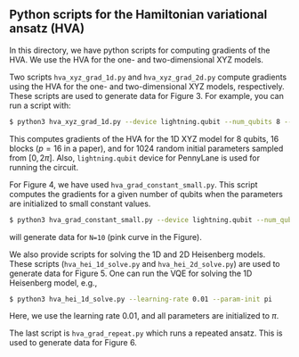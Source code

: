 ## Python scripts for the Hamiltonian variational ansatz (HVA)

In this directory, we have python scripts for computing gradients of the HVA. We use the HVA for the one- and two-dimensional XYZ models.

Two scripts `hva_xyz_grad_1d.py` and `hva_xyz_grad_2d.py` compute gradients using the HVA for the one- and two-dimensional XYZ models, respectively. These scripts are used to generate data for Figure 3. For example, you can run a script with:

```bash
$ python3 hva_xyz_grad_1d.py --device lightning.qubit --num_qubits 8 --num_blocks 16 --random --num_iter 1024
```

This computes gradients of the HVA for the 1D XYZ model for 8 qubits, 16 blocks ($p=16$ in a paper), and for $1024$ random initial parameters sampled from $[0, 2\pi]$. Also, `lightning.qubit` device for PennyLane is used for running the circuit.

For Figure 4, we have used `hva_grad_constant_small.py`. This script computes the gradients for a given number of qubits when the parameters are initialized to small constant values.

```bash
$ python3 hva_grad_constant_small.py --device lightning.qubit --num_qubits 10
```

will generate data for `N=10` (pink curve in the Figure).

We also provide scripts for solving the 1D and 2D Heisenberg models. These scripts (`hva_hei_1d_solve.py` and `hva_hei_2d_solve.py`) are used to generate data for Figure 5. One can run the VQE for solving the 1D Heisenberg model, e.g., 

```bash
$ python3 hva_hei_1d_solve.py --learning-rate 0.01 --param-init pi
```

Here, we use the learning rate $0.01$, and all parameters are initialized to $\pi$.


The last script is `hva_grad_repeat.py` which runs a repeated ansatz. This is used to generate data for Figure 6.
